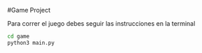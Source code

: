 #Game Project

Para correr el juego debes seguir las instrucciones en la terminal

```sh
cd game
python3 main.py
```

